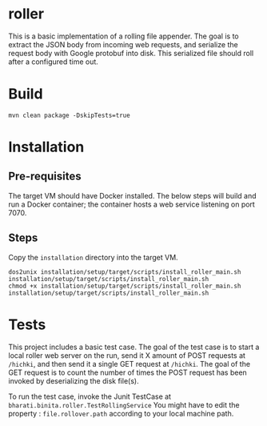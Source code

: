 # roller
This is a basic implementation of a rolling file appender. The goal is to extract the JSON body from incoming web requests, and serialize the request body with Google protobuf into disk. This serialized file should roll after a configured time out.

# Build
`mvn clean package -DskipTests=true`

# Installation
## Pre-requisites
The target VM should have Docker installed. The below steps will build and run a Docker container; the container hosts a web service listening on port 7070.

## Steps
Copy the `installation` directory into the target VM.
```
dos2unix installation/setup/target/scripts/install_roller_main.sh installation/setup/target/scripts/install_roller_main.sh
chmod +x installation/setup/target/scripts/install_roller_main.sh
installation/setup/target/scripts/install_roller_main.sh
```

# Tests
This project includes a basic test case. The goal of the test case is to start a local roller web server on the run, send it X amount of POST requests at  `/hichki`, and then send it a single GET request at `/hichki`. The goal of the GET request is to count the number of times the POST request has been invoked by deserializing the disk file(s).

To run the test case, invoke the Junit TestCase at `bharati.binita.roller.TestRollingService`
You might have to edit the property : `file.rollover.path` according to your local machine path.

